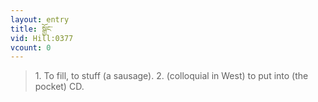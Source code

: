 ```yaml
---
layout: entry
title: སྒྱོང་
vid: Hill:0377
vcount: 0
---
```

> 1\. To fill, to stuff (a sausage)\. 2\. (colloquial in West) to put into (the pocket) CD\.


